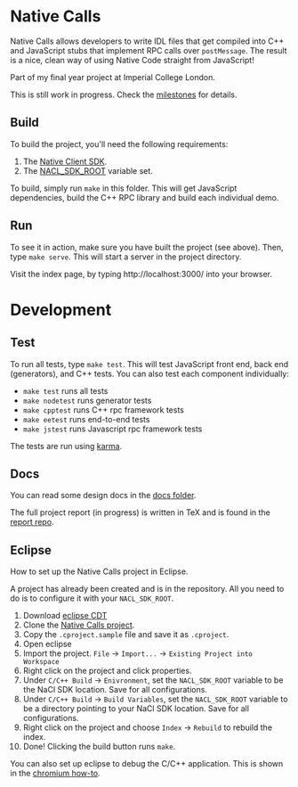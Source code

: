 # Native Calls

Native Calls allows developers to write IDL files that get compiled into C++ and JavaScript stubs that implement RPC calls over ```postMessage```. The result is a nice, clean way of using Native Code straight from JavaScript!

Part of my final year project at Imperial College London.

This is still work in progress. Check the [milestones](https://github.com/meltuhamy/native-calls/issues/milestones) for details.

## Build
To build the project, you'll need the following requirements:

1. The [Native Client SDK](https://developers.google.com/native-client/dev/).
2. The [NACL_SDK_ROOT](https://developers.google.com/native-client/dev/devguide/devcycle/building) variable set.


To build, simply run ```make``` in this folder. This will get JavaScript dependencies, build the C++ RPC library and build each individual demo.

## Run
To see it in action, make sure you have built the project (see above). Then, type ```make serve```. This will start a server in the project directory.

Visit the index page, by typing http://localhost:3000/ into your browser.

# Development

## Test
To run all tests, type ```make test```. This will test JavaScript front end, back end (generators), and C++ tests.
You can also test each component individually:

* ```make test``` runs all tests
* ```make nodetest``` runs generator tests
* ```make cpptest``` runs C++ rpc framework tests
* ```make eetest``` runs end-to-end tests
* ```make jstest``` runs Javascript rpc framework tests

The tests are run using [karma](https://github.com/karma-runner/karma).

## Docs

You can read some design docs in the [docs folder](https://github.com/meltuhamy/native-calls/tree/master/docs).

The full project report (in progress) is written in TeX and is found in the [report repo](https://github.com/meltuhamy/native-calls-report).

## Eclipse
How to set up the Native Calls project in Eclipse.

A project has already been created and is in the repository. All you need to do is to configure it with your ```NACL_SDK_ROOT```.


1. Download [eclipse CDT](http://goo.gl/Rymz93)
2. Clone the [Native Calls project](http://goo.gl/qarpeD).
3. Copy the ```.cproject.sample``` file and save it as ```.cproject```.
4. Open eclipse
5. Import the project. ```File``` -> ```Import...``` -> ```Existing Project into Workspace```
6. Right click on the project and click properties.
7. Under ```C/C++ Build``` -> ```Enivronment```, set the ```NACL_SDK_ROOT``` variable to be the NaCl SDK location. Save for all configurations.
8. Under ```C/C++ Build``` -> ```Build Variables```, set the ```NACL_SDK_ROOT``` variable to be a directory pointing to your NaCl SDK location. Save for all configurations.
9. Right click on the project and choose ```Index``` -> ```Rebuild``` to rebuild the index.
10. Done! Clicking the build button runs ```make```.

You can also set up eclipse to debug the C/C++ application. This is shown in the [chromium how-to](http://www.chromium.org/nativeclient/how-tos/debugging-documentation/debugging-with-debug-stub-recommended/debugging-nacl-apps-in-eclipse-cdt).